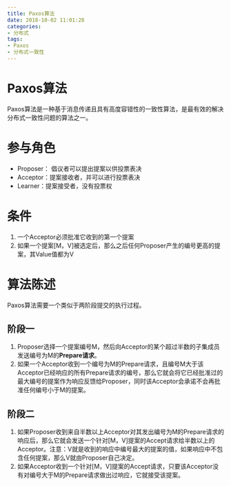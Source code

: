 ```yaml
---
title: Paxos算法
date: 2018-10-02 11:01:28
categories:
- 分布式
tags:
- Paxos
- 分布式一致性
---
```


# Paxos算法

Paxos算法是一种基于消息传递且具有高度容错性的一致性算法，是最有效的解决分布式一致性问题的算法之一。

# 参与角色

- Proposer： 倡议者可以提出提案以供投票表决
- Acceptor：提案接收者，并可以进行投票表决
- Learner：提案接受者，没有投票权

# 条件

1. 一个Acceptor必须批准它收到的第一个提案
2. 如果一个提案[M，V]被选定后，那么之后任何Proposer产生的编号更高的提案，其Value值都为V

# 算法陈述

Paxos算法需要一个类似于两阶段提交的执行过程。

## 阶段一

1. Proposer选择一个提案编号M，然后向Acceptor的某个超过半数的子集成员发送编号为M的**Prepare请求**。
2. 如果一个Acceptor收到一个编号为M的Prepare请求，且编号M大于该Acceptor已经响应的所有Prepare请求的编号，那么它就会将它已经批准过的最大编号的提案作为响应反馈给Proposer，同时该Acceptor会承诺不会再批准任何编号小于M的提案。

## 阶段二

1. 如果Proposer收到来自半数以上Acceptor对其发出编号为M的Prepare请求的响应后，那么它就会发送一个针对[M，V]提案的Accept请求给半数以上的Acceptor。注意：V就是收到的响应中编号最大的提案的值，如果响应中不包含任何提案，那么V就由Proposer自己决定。
2. 如果Acceptor收到一个针对[M，V]提案的Accept请求，只要该Acceptor没有对编号大于M的Prepare请求做出过响应，它就接受该提案。